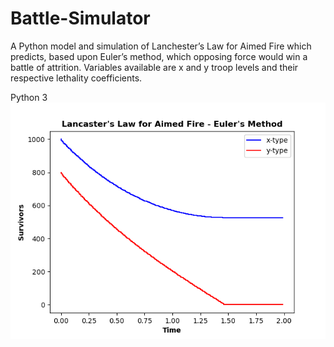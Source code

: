 # Battle-Simulator
A Python model and simulation of Lanchester’s Law for Aimed Fire which predicts, based upon Euler’s method, which opposing force would win a battle of attrition. Variables available are x and y troop levels and their respective lethality coefficients.

Python 3
![alt text](https://github.com/JeremyKrick/Battle-Simulator/blob/master/Figure_1.png?raw='true')
